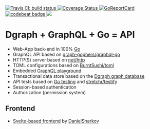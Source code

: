 <a href="https://travis-ci.org/romshark/dgraph_graphql_go">
	<img src="https://travis-ci.org/romshark/dgraph_graphql_go.svg?branch=master" alt="Travis CI: build status">
</a>
<a href='https://coveralls.io/github/romshark/dgraph_graphql_go'>
	<img src='https://coveralls.io/repos/github/romshark/dgraph_graphql_go/badge.svg' alt='Coverage Status' />
</a>
<a href="https://goreportcard.com/report/github.com/romshark/dgraph_graphql_go">
	<img src="https://goreportcard.com/badge/github.com/romshark/dgraph_graphql_go" alt="GoReportCard">
</a>
<a href="https://codebeat.co/projects/github-com-romshark-dgraph_graphql_go-master">
	<img alt="codebeat badge" src="https://codebeat.co/badges/c7216b46-359e-46ee-8a62-7741b75eb15a" />
</a>
<a href="https://app.fossa.com/projects/git%2Bgithub.com%2Fromshark%2Fdgraph_graphql_go?ref=badge_shield" alt="FOSSA Status">
	<img src="https://app.fossa.com/api/projects/git%2Bgithub.com%2Fromshark%2Fdgraph_graphql_go.svg?type=shield"/>
</a>

# Dgraph + GraphQL + Go = API
- Web-App back-end in 100% [Go](https://golang.org/)
- GraphQL API based on [graph-gophers/graphql-go](https://github.com/graph-gophers/graphql-go)
- HTTP(S) server based on [net/http](https://golang.org/pkg/net/http/)
- TOML configurations based on [BurntSushi/toml](https://github.com/BurntSushi/toml)
- Embedded [GraphQL playground](https://github.com/prisma/graphql-playground)
- Transactional data store based on the [Dgraph graph database](https://dgraph.io/)
- API tests based on [Go testing](https://golang.org/pkg/testing/) and [stretchr/testify](https://github.com/stretchr/testify)
- Session-based authentication
- Authorization (permission system)

## Frontend
- [Svelte-based frontend](https://github.com/DanielSharkov/dgraph_graphql_go_svelte) by [DanielSharkov](https://github.com/DanielSharkov)

